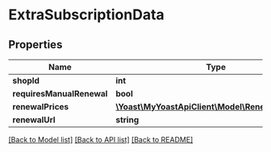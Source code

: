 # ExtraSubscriptionData

## Properties
Name | Type | Description | Notes
------------ | ------------- | ------------- | -------------
**shopId** | **int** |  | 
**requiresManualRenewal** | **bool** |  | 
**renewalPrices** | [**\Yoast\MyYoastApiClient\Model\RenewalAmount[]**](RenewalAmount.md) |  | 
**renewalUrl** | **string** |  | 

[[Back to Model list]](../README.md#documentation-for-models) [[Back to API list]](../README.md#documentation-for-api-endpoints) [[Back to README]](../README.md)


